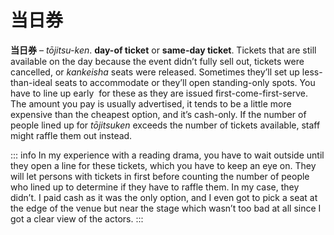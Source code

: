 # 当日券

**当日券** – *tōjitsu-ken*. **day-of ticket** or **same-day ticket**. Tickets that are still available on the day because the event didn’t fully sell out, tickets were cancelled, or *kankeisha* seats were released. Sometimes they’ll set up less-than-ideal seats to accommodate or they’ll open standing-only spots. You have to line up early  for these as they are issued first-come-first-serve. The amount you pay is usually advertised, it tends to be a little more expensive than the cheapest option, and it’s cash-only. If the number of people lined up for *tōjitsuken* exceeds the number of tickets available, staff might raffle them out instead.  

::: info
In my experience with a reading drama, you have to wait outside until they open a line for these tickets, which you have to keep an eye on. They will let persons with tickets in first before counting the number of people who lined up to determine if they have to raffle them. In my case, they didn’t. I paid cash as it was the only option, and I even got to pick a seat at the edge of the venue but near the stage which wasn’t too bad at all since I got a clear view of the actors.
:::
